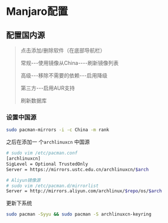 # Manjaro配置

## 配置国内源

> 点击添加/删除软件（在底部导航栏）
>
> 常规---使用镜像从China----刷新镜像列表
>
> 高级---移除不需要的依赖---启用降级
>
> 第三方---启用AUR支持
>
> 刷新数据库

### 设置中国源

```bash
sudo pacman-mirrors -i -c China -m rank  
```

之后在添加一 个`archlinuxcn` 中国源

```bash
# sudo vim /etc/pacman.conf 
[archlinuxcn]
SigLevel = Optional TrustedOnly
Server = https://mirrors.ustc.edu.cn/archlinuxcn/$arch

# Aliyun镜像源
# sudo vim /etc/pacman.d/mirrorlist
Server = http://mirrors.aliyun.com/archlinux/$repo/os/$arch
```

更新下系统

```bash
sudo pacman -Syyu && sudo pacman -S archlinuxcn-keyring
```

